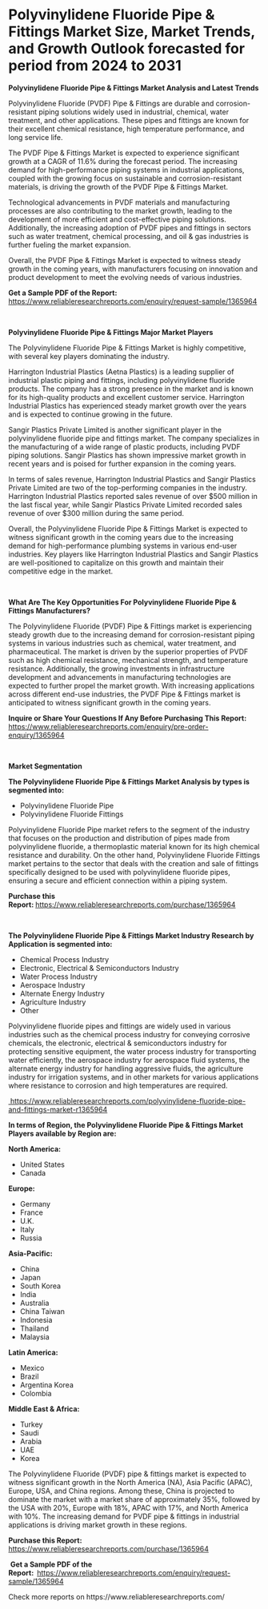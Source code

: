 <p><h1>Polyvinylidene Fluoride Pipe & Fittings Market Size, Market Trends, and Growth Outlook forecasted for period from 2024 to 2031</h1></p><p><strong>Polyvinylidene Fluoride Pipe & Fittings Market Analysis and Latest Trends</strong></p>
<p><p>Polyvinylidene Fluoride (PVDF) Pipe & Fittings are durable and corrosion-resistant piping solutions widely used in industrial, chemical, water treatment, and other applications. These pipes and fittings are known for their excellent chemical resistance, high temperature performance, and long service life.</p><p>The PVDF Pipe & Fittings Market is expected to experience significant growth at a CAGR of 11.6% during the forecast period. The increasing demand for high-performance piping systems in industrial applications, coupled with the growing focus on sustainable and corrosion-resistant materials, is driving the growth of the PVDF Pipe & Fittings Market.</p><p>Technological advancements in PVDF materials and manufacturing processes are also contributing to the market growth, leading to the development of more efficient and cost-effective piping solutions. Additionally, the increasing adoption of PVDF pipes and fittings in sectors such as water treatment, chemical processing, and oil & gas industries is further fueling the market expansion.</p><p>Overall, the PVDF Pipe & Fittings Market is expected to witness steady growth in the coming years, with manufacturers focusing on innovation and product development to meet the evolving needs of various industries.</p></p>
<p><strong>Get a Sample PDF of the Report:&nbsp;</strong> <a href="https://www.reliableresearchreports.com/enquiry/request-sample/1365964">https://www.reliableresearchreports.com/enquiry/request-sample/1365964</a></p>
<p>&nbsp;</p>
<p><strong>Polyvinylidene Fluoride Pipe & Fittings Major Market Players</strong></p>
<p><p>The Polyvinylidene Fluoride Pipe & Fittings Market is highly competitive, with several key players dominating the industry. </p><p>Harrington Industrial Plastics (Aetna Plastics) is a leading supplier of industrial plastic piping and fittings, including polyvinylidene fluoride products. The company has a strong presence in the market and is known for its high-quality products and excellent customer service. Harrington Industrial Plastics has experienced steady market growth over the years and is expected to continue growing in the future.</p><p>Sangir Plastics Private Limited is another significant player in the polyvinylidene fluoride pipe and fittings market. The company specializes in the manufacturing of a wide range of plastic products, including PVDF piping solutions. Sangir Plastics has shown impressive market growth in recent years and is poised for further expansion in the coming years.</p><p>In terms of sales revenue, Harrington Industrial Plastics and Sangir Plastics Private Limited are two of the top-performing companies in the industry. Harrington Industrial Plastics reported sales revenue of over $500 million in the last fiscal year, while Sangir Plastics Private Limited recorded sales revenue of over $300 million during the same period.</p><p>Overall, the Polyvinylidene Fluoride Pipe & Fittings Market is expected to witness significant growth in the coming years due to the increasing demand for high-performance plumbing systems in various end-user industries. Key players like Harrington Industrial Plastics and Sangir Plastics are well-positioned to capitalize on this growth and maintain their competitive edge in the market.</p></p>
<p>&nbsp;</p>
<p><strong>What Are The Key Opportunities For Polyvinylidene Fluoride Pipe & Fittings Manufacturers?</strong></p>
<p><p>The Polyvinylidene Fluoride (PVDF) Pipe & Fittings market is experiencing steady growth due to the increasing demand for corrosion-resistant piping systems in various industries such as chemical, water treatment, and pharmaceutical. The market is driven by the superior properties of PVDF such as high chemical resistance, mechanical strength, and temperature resistance. Additionally, the growing investments in infrastructure development and advancements in manufacturing technologies are expected to further propel the market growth. With increasing applications across different end-use industries, the PVDF Pipe & Fittings market is anticipated to witness significant growth in the coming years.</p></p>
<p><strong>Inquire or Share Your Questions If Any Before Purchasing This Report:</strong> <a href="https://www.reliableresearchreports.com/enquiry/pre-order-enquiry/1365964">https://www.reliableresearchreports.com/enquiry/pre-order-enquiry/1365964</a></p>
<p>&nbsp;</p>
<p><strong>Market Segmentation</strong></p>
<p><strong>The Polyvinylidene Fluoride Pipe & Fittings Market Analysis by types is segmented into:</strong></p>
<p><ul><li>Polyvinylidene Fluoride Pipe</li><li>Polyvinylidene Fluoride Fittings</li></ul></p>
<p><p>Polyvinylidene Fluoride Pipe market refers to the segment of the industry that focuses on the production and distribution of pipes made from polyvinylidene fluoride, a thermoplastic material known for its high chemical resistance and durability. On the other hand, Polyvinylidene Fluoride Fittings market pertains to the sector that deals with the creation and sale of fittings specifically designed to be used with polyvinylidene fluoride pipes, ensuring a secure and efficient connection within a piping system.</p></p>
<p><strong>Purchase this Report:&nbsp;</strong><a href="https://www.reliableresearchreports.com/purchase/1365964">https://www.reliableresearchreports.com/purchase/1365964</a></p>
<p>&nbsp;</p>
<p><strong>The Polyvinylidene Fluoride Pipe & Fittings Market Industry Research by Application is segmented into:</strong></p>
<p><ul><li>Chemical Process Industry</li><li>Electronic, Electrical & Semiconductors Industry</li><li>Water Process Industry</li><li>Aerospace Industry</li><li>Alternate Energy Industry</li><li>Agriculture Industry</li><li>Other</li></ul></p>
<p><p>Polyvinylidene fluoride pipes and fittings are widely used in various industries such as the chemical process industry for conveying corrosive chemicals, the electronic, electrical & semiconductors industry for protecting sensitive equipment, the water process industry for transporting water efficiently, the aerospace industry for aerospace fluid systems, the alternate energy industry for handling aggressive fluids, the agriculture industry for irrigation systems, and in other markets for various applications where resistance to corrosion and high temperatures are required.</p></p>
<p><a href="https://www.reliableresearchreports.com/polyvinylidene-fluoride-pipe-and-fittings-market-r1365964">&nbsp;https://www.reliableresearchreports.com/polyvinylidene-fluoride-pipe-and-fittings-market-r1365964</a></p>
<p><strong>In terms of Region, the Polyvinylidene Fluoride Pipe & Fittings Market Players available by Region are:</strong></p>
<p>
    <p> <strong> North America: </strong>
        <ul>
            <li>United States</li>
            <li>Canada</li>
        </ul>
        </p> 
    <p> <strong> Europe: </strong>
        <ul>
            <li>Germany</li>
            <li>France</li>
            <li>U.K.</li>
            <li>Italy</li>
            <li>Russia</li>
        </ul>
        </p> 
    <p> <strong> Asia-Pacific: </strong>
        <ul>
            <li>China</li>
            <li>Japan</li>
            <li>South Korea</li>
            <li>India</li>
            <li>Australia</li>
            <li>China Taiwan</li>
            <li>Indonesia</li>
            <li>Thailand</li>
            <li>Malaysia</li>
        </ul>
        </p> 
    <p> <strong> Latin America: </strong>
        <ul>
            <li>Mexico</li>
            <li>Brazil</li>
            <li>Argentina Korea</li>
            <li>Colombia</li>
        </ul>
        </p> 
    <p> <strong> Middle East & Africa: </strong>
        <ul>
            <li>Turkey</li>
            <li>Saudi</li>
            <li>Arabia</li>
            <li>UAE</li>
            <li>Korea</li>
        </ul>
    </p>
    </p>
<p><p>The Polyvinylidene Fluoride (PVDF) pipe & fittings market is expected to witness significant growth in the North America (NA), Asia Pacific (APAC), Europe, USA, and China regions. Among these, China is projected to dominate the market with a market share of approximately 35%, followed by the USA with 20%, Europe with 18%, APAC with 17%, and North America with 10%. The increasing demand for PVDF pipe & fittings in industrial applications is driving market growth in these regions.</p></p>
<p><strong>Purchase this Report: </strong><a href="https://www.reliableresearchreports.com/purchase/1365964">https://www.reliableresearchreports.com/purchase/1365964</a></p>
<p>&nbsp;<strong>Get a Sample PDF of the Report:&nbsp;&nbsp;</strong><a href="https://www.reliableresearchreports.com/enquiry/request-sample/1365964">https://www.reliableresearchreports.com/enquiry/request-sample/1365964</a></p>
<p><strong></strong></p>
<p>Check more reports on https://www.reliableresearchreports.com/</p>